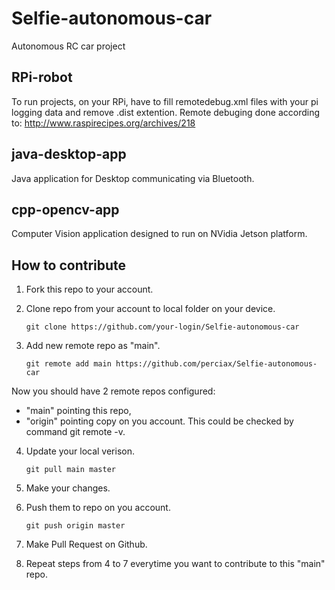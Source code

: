 # Selfie-autonomous-car
Autonomous RC car project

## RPi-robot
To run projects, on your RPi, have to fill remotedebug.xml files with your pi logging data and remove .dist extention.
Remote debuging done according to: http://www.raspirecipes.org/archives/218

## java-desktop-app
Java application for Desktop communicating via Bluetooth.

## cpp-opencv-app
Computer Vision application designed to run on NVidia Jetson platform.


## How to contribute

1. Fork this repo to your account.

2. Clone repo from your account to local folder on your device.

	`git clone https://github.com/your-login/Selfie-autonomous-car`

3. Add new remote repo as "main".

	`git remote add main https://github.com/perciax/Selfie-autonomous-car`

Now you should have 2 remote repos configured:
- "main" pointing this repo,
- "origin" pointing copy on you account.
This could be checked by command git remote -v.

4. Update your local verison.

	`git pull main master`

5. Make your changes.

6. Push them to repo on you account.

	`git push origin master`

7. Make Pull Request on Github.

8. Repeat steps from 4 to 7 everytime you want to contribute to this "main" repo.	
